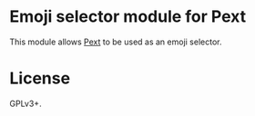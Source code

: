 # Emoji selector module for Pext
This module allows [Pext](https://github.com/Pext/Pext) to be used as an emoji
selector.

# License
GPLv3+.
